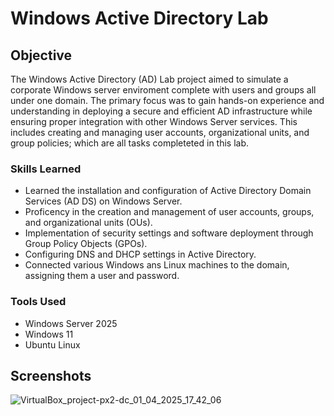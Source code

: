 # Windows Active Directory Lab

## Objective
The Windows Active Directory (AD) Lab project aimed to simulate a corporate Windows server enviroment complete with users and groups all under one domain. The primary focus was to gain hands-on experience and understanding in deploying a secure and efficient AD infrastructure while ensuring proper integration with other Windows Server services. This includes creating and managing user accounts, organizational units, and group policies; which are all tasks completeted in this lab. 

### Skills Learned
- Learned the installation and configuration of Active Directory Domain Services (AD DS) on Windows Server.
- Proficency in the creation and management of user accounts, groups, and organizational units (OUs).
- Implementation of security settings and software deployment through Group Policy Objects (GPOs).
- Configuring DNS and DHCP settings in Active Directory.
- Connected various Windows ans Linux machines to the domain, assigning them a user and password. 

### Tools Used
- Windows Server 2025
- Windows 11
- Ubuntu Linux 

## Screenshots

![VirtualBox_project-px2-dc_01_04_2025_17_42_06](https://github.com/user-attachments/assets/3e9c7288-bd2c-4e95-b9e6-0281193f2180)
